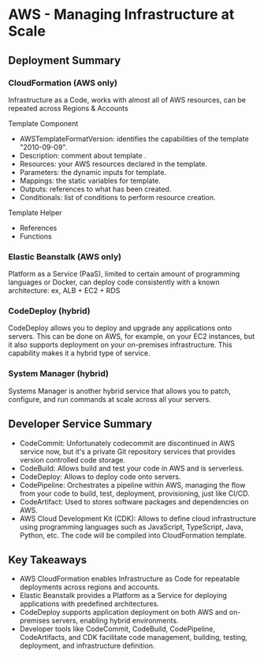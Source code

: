 # AWS - Managing Infrastructure at Scale

## Deployment Summary

### CloudFormation (AWS only)

Infrastructure as a Code, works with almost all of AWS resources, can be repeated across Regions & Accounts

Template Component
- AWSTemplateFormatVersion: identifies the capabilities of the template "2010-09-09".
- Description: comment about template .
- Resources: your AWS resources declared in the template.
- Parameters: the dynamic inputs for template.
- Mappings: the static variables for template.
- Outputs: references to what has been created.
- Conditionals: list of conditions to perform resource creation.

Template Helper
- References
- Functions

### Elastic Beanstalk (AWS only)

Platform as a Service (PaaS), limited to certain amount of programming languages or Docker, can deploy code consistently with a known architecture: ex, ALB + EC2 + RDS

### CodeDeploy (hybrid)

CodeDeploy allows you to deploy and upgrade any applications onto servers. This can be done on AWS, for example, on your EC2 instances, but it also supports deployment on your on-premises infrastructure. This capability makes it a hybrid type of service.

### System Manager (hybrid)

Systems Manager is another hybrid service that allows you to patch, configure, and run commands at scale across all your servers.

## Developer Service Summary

- CodeCommit: Unfortunately codecommit are discontinued in AWS service now, but it's a private Git repository services that provides version controlled code storage.
- CodeBuild: Allows build and test your code in AWS and is serverless.
- CodeDeploy: Allows to deploy code onto servers.
- CodePipeline: Orchestrates a pipeline within AWS, managing the flow from your code to build, test, deployment, provisioning, just like CI/CD.
- CodeArtifact: Used to stores software packages and dependencies on AWS.
- AWS Cloud Development Kit (CDK): Allows to define cloud infrastructure using programming languages such as JavaScript, TypeScript, Java, Python, etc. The code will be compiled into CloudFormation template.

## Key Takeaways

- AWS CloudFormation enables Infrastructure as Code for repeatable deployments across regions and accounts.
- Elastic Beanstalk provides a Platform as a Service for deploying applications with predefined architectures.
- CodeDeploy supports application deployment on both AWS and on-premises servers, enabling hybrid environments.
- Developer tools like CodeCommit, CodeBuild, CodePipeline, CodeArtifacts, and CDK facilitate code management, building, testing, deployment, and infrastructure definition.
